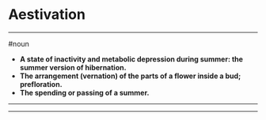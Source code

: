 # Aestivation
---
#noun
- **A state of inactivity and metabolic depression during summer: the summer version of hibernation.**
- **The arrangement (vernation) of the parts of a flower inside a bud; prefloration.**
- **The spending or passing of a summer.**
---
---

